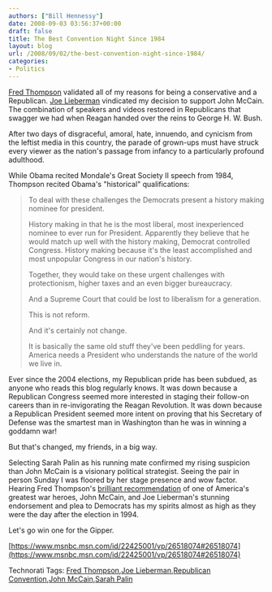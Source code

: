 ```yaml
---
authors: ["Bill Hennessy"]
date: 2008-09-03 03:56:37+00:00
draft: false
title: The Best Convention Night Since 1984
layout: blog
url: /2008/09/02/the-best-convention-night-since-1984/
categories:
- Politics
---
```


[Fred Thompson](https://voices.washingtonpost.com/the-trail/2008/09/02/remarks_former_sen_fred_thomps.html) validated all of my reasons for being a conservative and a Republican. [Joe Lieberman](https://voices.washingtonpost.com/the-trail/2008/09/02/remarks_sen_joe_lieberman.html) vindicated my decision to support John McCain. The combination of speakers and videos restored in Republicans that swagger we had when Reagan handed over the reins to George H. W. Bush.

After two days of disgraceful, amoral, hate, innuendo, and cynicism from the leftist media in this country, the parade of grown-ups must have struck every viewer as the nation's passage from infancy to a particularly profound adulthood.

While Obama recited Mondale's Great Society II speech from 1984, Thompson recited Obama's "historical" qualifications:

> To deal with these challenges the Democrats present a history making nominee for president.  
> 
> History making in that he is the most liberal, most inexperienced nominee to ever run for President. Apparently they believe that he would match up well with the history making, Democrat controlled Congress. History making because it's the least accomplished and most unpopular Congress in our nation's history.  
> 
> Together, they would take on these urgent challenges with protectionism, higher taxes and an even bigger bureaucracy.  
> 
> And a Supreme Court that could be lost to liberalism for a generation.  
> 
> This is not reform.  
> 
> And it's certainly not change.  
> 
> It is basically the same old stuff they've been peddling for years. America needs a President who understands the nature of the world we live in.
> 
> 

Ever since the 2004 elections, my Republican pride has been subdued, as anyone who reads this blog regularly knows. It was down because a Republican Congress seemed more interested in staging their follow-on careers than in re-invigorating the Reagan Revolution. It was down because a Republican President seemed more intent on proving that his Secretary of Defense was the smartest man in Washington than he was in winning a goddamn war!

But that's changed, my friends, in a big way.  

Selecting Sarah Palin as his running mate confirmed my rising suspicion than John McCain is a visionary political strategist. Seeing the pair in person Sunday I was floored by her stage presence and wow factor. Hearing Fred Thompson's [brilliant recommendation](https://wizbangblog.com/content/2008/09/02/unbelievable-speech.php) of one of America's greatest war heroes, John McCain, and Joe Lieberman's stunning endorsement and plea to Democrats has my spirits almost as high as they were the day after the election in 1994.  

Let's go win one for the Gipper.

[https://www.msnbc.msn.com/id/22425001/vp/26518074#26518074](https://www.msnbc.msn.com/id/22425001/vp/26518074#26518074)

Technorati Tags: [Fred Thompson](https://technorati.com/tags/Fred%20Thompson),[Joe Lieberman](https://technorati.com/tags/Joe%20Lieberman),[Republican Convention](https://technorati.com/tags/Republican%20Convention),[John McCain](https://technorati.com/tags/John%20McCain),[Sarah Palin](https://technorati.com/tags/Sarah%20Palin)
